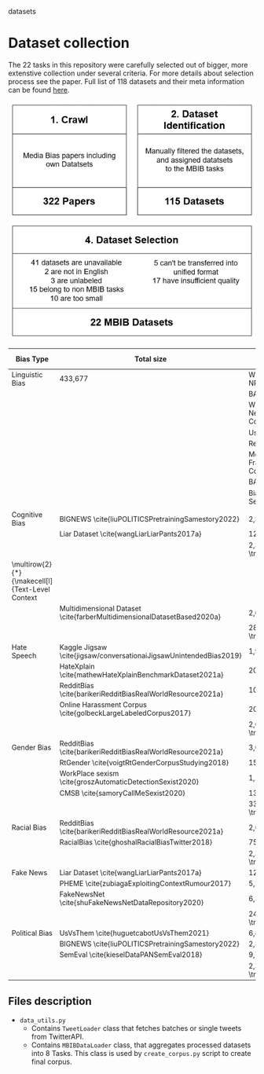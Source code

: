 datasets
# Dataset collection
The 22 tasks in this repository were carefully selected out of bigger, more extenstive collection under several criteria.
 For more details about selection process see the paper. Full list of 118 datasets and their meta information can be found [here](https://docs.google.com/spreadsheets/d/1BXcDcnBluSzv1bwwAEpRH61ObXd3Mxf66qsOVxilTXM/edit#gid=0).

![d](../figures/mbib_process.png)


| Bias Type |Total size|Dataset| Data Points|
|-----------|----------|-------|------------|
| Linguistic Bias| 433,677 |Wikipedia NPOV | 11,945|
|| |BABE|3,673|
|| |Wiki Neutrality Corpus| 362,991 |
|| |UsVsThem| 6,863 |
|| |RedditBias | 10,583 |
|| |Media Frames Corpus | 37,622|
|| |BASIL| 1,726|
|| |Biased Sentences |842 |
||
| Cognitive Bias                                  | BIGNEWS \cite{liuPOLITICSPretrainingSamestory2022}                           | 2,331,552            |
|                                                 | Liar Dataset \cite{wangLiarLiarPants2017a}                                   | 12,835               |
|                                                 |                                                                              | 2,344,387* \tnote{*} |
| \multirow{2}{*}{\makecell[l]{Text-Level Context |
|                                                 | Multidimensional Dataset \cite{farberMultidimensionalDatasetBased2020a}      | 2,094                |
|                                                 |                                                                              | 28,329* \tnote{*}    |
| Hate Speech                                     | Kaggle Jigsaw \cite{jigsaw/conversationaiJigsawUnintendedBias2019}           | 1,999,516            |
|                                                 | HateXplain \cite{mathewHateXplainBenchmarkDataset2021a}                      | 20,148               |
|                                                 | RedditBias \cite{barikeriRedditBiasRealWorldResource2021a}                   | 10,583               |
|                                                 | Online Harassment Corpus \cite{golbeckLargeLabeledCorpus2017}                | 20,427               |
|                                                 |                                                                              | 2,050,674* \tnote{*} |
| Gender Bias                                     | RedditBias \cite{barikeriRedditBiasRealWorldResource2021a}                   | 3,000                |
|                                                 | RtGender \cite{voigtRtGenderCorpusStudying2018}                              | 15,351               |
|                                                 | WorkPlace sexism \cite{groszAutomaticDetectionSexist2020}                    | 1,136                |
|                                                 | CMSB \cite{samoryCallMeSexist2020}                                           | 13,634               |
|                                                 |                                                                              | 33,121* \tnote{*}    |
| Racial Bias                                     | RedditBias \cite{barikeriRedditBiasRealWorldResource2021a}                   | 2,620                |
|                                                 | RacialBias \cite{ghoshalRacialBiasTwitter2018}                               | 751                  |
|                                                 |                                                                              | 2,371* \tnote{*}     |
| Fake News                                       | Liar Dataset \cite{wangLiarLiarPants2017a}                                   | 12,835               |
|                                                 | PHEME \cite{zubiagaExploitingContextRumour2017}                              | 5,222                |
|                                                 | FakeNewsNet \cite{shuFakeNewsNetDataRepository2020}                          | 6,337                |
|                                                 |                                                                              | 24,394* \tnote{*}    |
| Political Bias                                  | UsVsThem \cite{huguetcabotUsVsThem2021}                                      | 6,863                |
|                                                 | BIGNEWS \cite{liuPOLITICSPretrainingSamestory2022}                           | 2,331,552            |
|                                                 | SemEval \cite{kieselDataPANSemEval2018}                                      | 9,783                |
|                                                 |                                                                              | 2,348,198* \tnote{*} |




## Files description
* `data_utils.py`
  * Contains `TweetLoader` class that fetches batches or single tweets from TwitterAPI.
  * Contains `MBIBDataLoader` class, that aggregates processed datasets into 8 Tasks. This class is used by `create_corpus.py` script to create final corpus.
  
